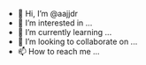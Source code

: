 - 👋 Hi, I’m @aajjdr
- 👀 I’m interested in ...
- 🌱 I’m currently learning ...
- 💞️ I’m looking to collaborate on ...
- 📫 How to reach me ...

<!---
aajjdr/aajjdr is a ✨ special ✨ repository because its `README.md` (this file) appears on your GitHub profile.
You can click the Preview link to take a look at your changes.
--->
